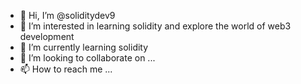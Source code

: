 - 👋 Hi, I’m @soliditydev9
- 👀 I’m interested in learning solidity and explore the world of web3 development
- 🌱 I’m currently learning solidity
- 💞️ I’m looking to collaborate on ...
- 📫 How to reach me ...

<!---
soliditydev9/soliditydev9 is a ✨ special ✨ repository because its `README.md` (this file) appears on your GitHub profile.
You can click the Preview link to take a look at your changes.
--->
